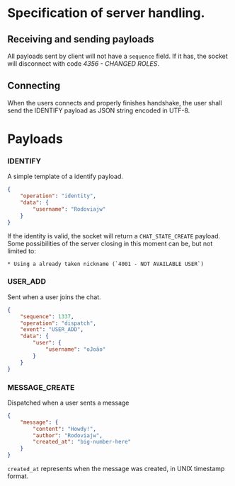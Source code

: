 # Specification of server handling.

## Receiving and sending payloads

All payloads sent by client will not have a `sequence` field. If it has, the socket will disconnect with code *4356 - CHANGED ROLES*.

## Connecting

When the users connects and properly finishes handshake, the user shall send the IDENTIFY payload as JSON string encoded in UTF-8.

# Payloads

### IDENTIFY

A simple template of a identify payload.

```json
{
    "operation": "identity",
    "data": {
        "username": "Rodoviajw"
    }
}
```

If the identity is valid, the socket will return a `CHAT_STATE_CREATE` payload.
Some possibilities of the server closing in this moment can be, but not limited to:

    * Using a already taken nickname (`4001 - NOT AVAILABLE USER`)

### USER_ADD

Sent when a user joins the chat.

```json
{
    "sequence": 1337,
    "operation": "dispatch",
    "event": "USER_ADD",
    "data": {
        "user": {
            "username": "oJoão"
        }
    }
}
```

### MESSAGE_CREATE

Dispatched when a user sents a message

```json
{
    "message": {
        "content": "Howdy!",
        "author": "Rodoviajw",
        "created_at": "big-number-here"
    }
}
```

`created_at` represents when the message was created, in UNIX timestamp format.
